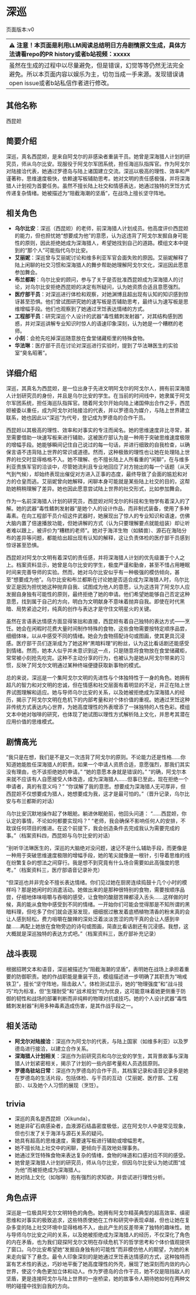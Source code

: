 # 深巡
页面版本:v0
 

| :warning: 注意！本页面是利用LLM阅读总结明日方舟剧情原文生成，具体方法请看repo的PR history或者b站视频：xxxxx           |
|:----------------------------|
| 虽然在生成的过程中以尽量避免，但是错误，幻觉等等仍然无法完全避免。所以本页面内容以娱乐为主，切勿当成一手来源。发现错误请open issue或者b站私信作者进行修改。|



## 其他名称
西昆妲
## 简要介绍
深巡，真名西昆妲，是来自阿戈尔的非感染者重装干员。她曾是深海猎人计划的研究员，师从乌尔比安。现服役于阿戈尔军团系统，担任海巡队指挥官。作为阿戈尔对陆接洽代表，她通过罗德岛与陆上诸国建立交流。深巡以极高的理性、效率和严谨著称，思维速度极快，依赖速写板辅助思考。她对文明的责任感极强，并将深海猎人计划视为首要任务。虽然不擅长陆上社交和情感表达，她通过独特的烹饪方式传递复杂情绪。她被描述为“阻截海潮的坚盾”，在战场上擅长坚守阵地。
## 相关角色
-   **乌尔比安**：深巡（西昆妲）的老师，前深海猎人计划成员。他高度评价西昆妲的能力，但也担忧她“想要成为他”的意愿，认为这违背了阿戈尔发掘自身可能性的原则，因此拒绝她成为深海猎人，希望她找到自己的道路。模组文本中提到的“那个人”可能指代乌尔比安。
-   **艾丽妮**：深巡曾与艾丽妮讨论和维多利亚军官会面失败的原因。艾丽妮解释了陆上闲聊的社交习惯和深海猎人的舞步帮助她理解阿戈尔文化，深巡因此愿意参加舞会。
-   **布兰都斯**：乌尔比安的顾问，参与了关于是否批准西昆妲成为深海猎人的讨论，对乌尔比安拒绝西昆妲的决定有所疑问，认为她资质合适且意愿强烈。
-   **医疗部干员**：对深巡进行体检和观察，对她渊博且超出现有认知的知识感到惊讶甚至恐惧。他们曾试图研究她的速写板是否辅助思考，最终认为速写板是思维增幅手段。他们也观察到了她通过烹饪表达情绪的方式。
-   **工程部干员**：研究深巡个人设计的武器“毒性鳍刺发射器”，对其结构感到困惑，并对深巡讲解专业知识时惊人的语速印象深刻，认为她是一个糟糕的老师。
-   **小刻**：会抢先吃掉深巡随意放在食堂储藏柜里的特殊食物。
-   **华法琳**：医疗部干员在讨论对深巡进行实验时，提到了华法琳医生的实验室“臭名昭著”。
## 详细介绍
深巡，其真名为西昆妲，是一位出身于先进文明阿戈尔的阿戈尔人，拥有前深海猎人计划研究员的身份，并且是乌尔比安的学生。在当前的时间线中，她隶属于阿戈尔军团系统，担任海巡队指挥官。随着阿戈尔开始向陆上诸国伸出合作之手，西昆妲被委以重任，成为阿戈尔对陆接洽的代表，并以罗德岛为媒介，与陆上世界建立联系，她也因此以“深巡”为代号，登记成为罗德岛的合作干员。

西昆妲以其极高的理性、效率和对事实的专注而闻名。她的思维速度非比寻常，甚至需要借助一块速写板来进行辅助，这被医疗部认为是一种用于突破思维速度极限的增幅手段。她能够瞬间记住自己说过的每一句话，并进行细致的自我检查，以确保言语不违背陆上世界的常识或道德。然而，这种极致的理性也让她在处理陆上世界的社交时显得格格不入。她不理解、也不擅长陆上人所看重的“闲聊”，在与维多利亚贵族军官的洽谈中，尽管她流利且专业地回应了对方抛出的每一个话题（从天气到气候），却始终表现出催促对方进入正事的态度，最终导致了会面的尴尬和对方的仓皇而逃。艾丽妮曾向她解释，闲聊本身可能就是某些陆上社交的目的，这帮助她稍稍理解了差异。她也因此愿意尝试陆上世界的社交形式，比如参加舞会。

作为一名前深海猎人计划的研究员，西昆妲对阿戈尔的科技和生物学有着深入的了解。她的武器“毒性鳍刺发射器”是她个人的设计作品，而非制式装备，使用了多种毒素。在向工程部干员介绍这件武器时，她展现出了惊人的专业知识和语速，仿佛大脑内置了倍速播放功能，但她讲解的方式（认为只要理解要点就能组装）却让听者难以跟上，被评价为“糟糕的老师”。她对于海洋生物（如鳞兽）、源石在海陆分布的差异等问题，都能给出超出现有认知的解释，这让负责体检的医疗部干员感到惊讶甚至恐惧。

西昆妲对阿戈尔文明有着深切的责任感，并将深海猎人计划的优先级置于个人之上。档案资料显示，她曾是乌尔比安的学生，极度严谨和勤奋，甚至不惜占用睡眠时间来完善导师的实验。然而，她对乌尔比安似乎有一种极强的模仿倾向，甚至“想要成为他”。乌尔比安和布兰都斯在讨论她是否适合成为深海猎人时，乌尔比安正是因为担忧她这种抛弃自我、试图成为他人的意愿，认为这违背了阿戈尔人应发掘自身独有可能性的原则，最终拒绝了她的申请。他们希望她能够自己否定这种意愿，找到属于自己的方向，明白为文明献身不意味着抛弃自我。即使在时代黑暗、局势紧迫之时，纯真的创作与表达才是守住文明星火的关键。

虽然在言语表达情感方面显得笨拙和直接，西昆妲有着自己独特的表达方式——烹饪。她会在闲暇时花费大量时间制作特殊的食物，这些食物需要按特定顺序品尝，细细体味，以从中感受不同的情绪。她会为食物搭配诗句或图画，使其更具沉浸感。医疗部干员们逐渐成为了她这种“黑暗料理”的粉丝，认为这比看话剧还能感受到情绪。然而，她本人似乎并未意识到这一点，只是随意将食物放在食堂储藏柜，常常被小刻抢先吃完。这种不主动分享的行为，也被认为是她从阿戈尔带来的习惯，反映了阿戈尔文明通过某种终端便捷获取新事物的模式。

总的来说，深巡是一个集阿戈尔文明的先进性与个体独特性于一身的角色。她拥有超凡的智力和对文明的忠诚，但在情感和社交层面有着明显的不足，并正在陆上世界试图理解和适应。她与导师乌尔比安的关系，以及她被拒绝成为深海猎人的经历，揭示了阿戈尔文明在危机下的内部考量和对个体价值的重视。她通过烹饪这种非传统方式表达内心世界，为她高度理性的外表增添了一抹独特的人性色彩。模组文本中她对咖啡的研究，也体现了她试图以理性方式解析陆上文化，并思考其潜在应用价值的思维模式。
## 剧情高光
“我只是在想，我们是不是又一次违背了阿戈尔的原则。不论能力还是性格......你知道她能胜任深海猎人的职责。如果一个申请人资质合适，意愿强烈，那我们其实没有理由，也不该拒绝她的申请。”
“她的意愿本身就是错误的。”
“的确，阿戈尔本来就不应该有人自愿接受人体改造，成为深海猎人......但事已至此，现在拒绝一个申请者，真的有意义吗？”
“你误解了我的意思。想要成为深海猎人无可厚非，但西昆妲不仅想要成为猎人，她想要成为我，这才是最可怕的。”（晋升记录，乌尔比安与布兰都斯的对话）

乌尔比安沉默地操作起了休眠舱。躺进休眠舱前，他回头问道：
“......西昆妲，你认定的事情，不论如何都要实现吗？”
“老师，我会确保不影响任何人的安排，不耽误任何项目的推进。在这个前提下，我会创造条件去完成我认为需要完成的事。”（档案资料四，西昆妲与乌尔比安的对话）

“别听华法琳医生的，深巡的大脑绝对没问题，速记不是什么辅助手段，而更像是一种用于突破思维速度极限的增幅手段，她的笔尖就像是一根针，引导着思维的线在纷繁复杂的想法之间穿行。我是想不到究竟有什么场合需要如此高强度的思考。”（档案资料三，医疗部语音记录补充）

“但深巡也并非完全不擅长表达情绪。你们见过她在厨房连续捣鼓十几个小时的模样吗？那是她闲时的消遣活动。她做出来的是那种很特别的食物，需要按顺序品尝，仔细地体味咀嚼与吞咽的感受，让食物的酸甜苦辣都浸入舌头......这样做的时候，真的能从食物中感受到不同的情绪。一开始你们可能会觉得那是不知所谓的黑暗料理，但吃多了你们就会逐渐发现，细细抿过散发着底栖植物清香的粉末真的会让人感到轻松，费力咀嚼在酸辣的深处泛着淡淡苦涩的肉干真的会让人感到辛酸......再配上她放在食物旁边的诗句或图画，简直比看话剧还有沉浸感。我想，这大概就是深巡独特的表达方式吧。”（档案资料三，医疗部补充记录）
## 战斗表现
根据招聘文本和语音，深巡被描述为“阻截海潮的坚盾”，表明她在战场上承担着重要的防御职责。她的作战职能是重装干员，模组描述进一步明确了其职责为“哨戒铁卫”，擅长“坚守阵地，阻击敌人”。体检测试显示，她的“物理强度”和“战斗技巧”均为标准，但“生理耐受”和“战术规划”均为优良，这可能意味着她更侧重于防御的韧性和战场的部署判断而非纯粹的物理对抗或技巧。她的个人设计武器“毒性鳍刺发射器”利用多种毒素造成伤害，是其作战手段之一。
## 相关活动
-   **阿戈尔对陆接洽**：深巡作为阿戈尔的代表，与陆上国家（如维多利亚）以及罗德岛进行接洽，以建立合作关系。
-   **深海猎人计划相关**：深巡作为前研究员和乌尔比安的学生，其背景故事与深海猎人计划紧密相关，揭示了计划的一些内部考量和人员选拔原则。
-   **罗德岛驻站日常**：深巡作为罗德岛的合作干员，其档案记录和语音记录多是她在罗德岛的生活片段，包括体检、与干员的互动（艾丽妮、医疗部、工程部）、以及她个人习惯的展现（烹饪）。
## trivia
*   深巡的真名是西昆妲（Xikunda）。
*   她是非矿石病感染者，血液源石结晶密度极低，这在阿戈尔人中是常见现象，但也引发了关于海洋与源石关系的疑问。
*   她具有超高的思维速度，需要速写板进行辅助或增幅思考。
*   她不擅长陆上社交中的闲聊，更倾向于高效地处理事务。
*   她通过烹饪特殊食物来表达复杂的情绪，食物的味道和口感对应不同的感受。
*   她曾是深海猎人计划的研究员，师从乌尔比安，但因乌尔比安认为她试图“成为他”而被拒绝成为深海猎人。
*   她对陆上文化（如咖啡）抱有强烈的求知欲，并尝试进行理性分析。
## 角色点评
深巡是一位极具阿戈尔文明特色的角色。她拥有阿戈尔精英典型的超高效率、缜密思维和对事实的极致追求，这些特质使她在工作和研究中表现卓越，但也让她在复杂多变的陆上社交环境中显得格格不入，由此产生的反差带来了独特的趣味性。她与导师乌尔比安之间的关系，以及她被拒绝成为深海猎人的经历，不仅深化了角色的内在矛盾，也为我们窥探阿戈尔文明在存续危机下的哲学思考和个体价值观提供了窗口。乌尔比安希望她“发掘自身独有的可能性”而非模仿他人的期望，为她的未来走向留下了悬念。最令人印象深刻的是她通过烹饪表达情感的方式，这种独特而富有艺术性的表达，巧妙地平衡了她高度理性的外壳，展现了她深刻而内敛的内心世界，使这个角色更加立体和动人。作为罗德岛的合作干员，她不仅是阻挡敌人的坚盾，更是连接阿戈尔与陆上世界的一座桥梁，她的故事令人期待她如何在两种文明的碰撞中找到自我的方向。